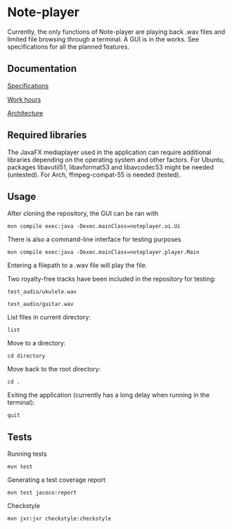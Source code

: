 # Note-player

Currently, the only functions of Note-player are playing back .wav files and limited file browsing through a terminal. A GUI is in the works. See specifications for all the planned features.

## Documentation

[Specifications](https://github.com/Teo44/ot-harjoitustyo/blob/master/documentation/specifications.md)

[Work hours](https://github.com/Teo44/ot-harjoitusotyo/blob/master/documentation/work_hours.md)

[Architecture](https://github.com/Teo44/ot-harjoitustyo/blob/master/documentation/architecture.md)

## Required libraries

The JavaFX mediaplayer used in the application can require additional libraries depending on the operating system and other factors. For Ubuntu, packages libavutil51, libavformat53 and libavcodec53 might be needed (untested). For Arch, ffmpeg-compat-55 is needed (tested).

## Usage

After cloning the repository, the GUI can be ran with
```
mvn compile exec:java -Dexec.mainClass=noteplayer.ui.Ui
```

There is also a command-line interface for testing purposes
```
mvn compile exec:java -Dexec.mainClass=noteplayer.player.Main
```

Entering a filepath to a .wav file will play the file.

Two royalty-free tracks have been included in the repository for testing:

```
test_audio/ukulele.wav

test_audio/guitar.wav
```

List files in current directory:
```
list
```
Move to a directory:
```
cd directory
```

Move back to the root directory:
```
cd .
```

Exiting the application (currently has a long delay when running in the terminal):

```
quit
```

## Tests

Running tests

```
mvn test
```

Generating a test coverage report

```
mvn test jacoco:report
```

Checkstyle
```
mvn jxr:jxr checkstyle:checkstyle
```
